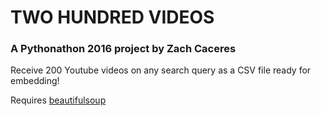 # TWO HUNDRED VIDEOS
### A Pythonathon 2016 project by Zach Caceres

Receive 200 Youtube videos on any search query as a CSV file ready for embedding!

Requires [beautifulsoup](https://www.crummy.com/software/BeautifulSoup/bs4/doc/)
